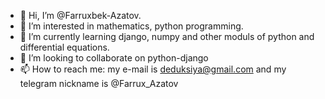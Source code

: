 - 👋 Hi, I’m @Farruxbek-Azatov.
- 👀 I’m interested in mathematics, python programming.
- 🌱 I’m currently learning django, numpy and other moduls of python and differential equations.
- 💞️ I’m looking to collaborate on python-django
- 📫 How to reach me: my e-mail is deduksiya@gmail.com and my telegram nickname is @Farrux_Azatov

<!---
Farruxbek-Azatov/Farruxbek-Azatov is a ✨ special ✨ repository because its `README.md` (this file) appears on your GitHub profile.
You can click the Preview link to take a look at your changes.
--->
